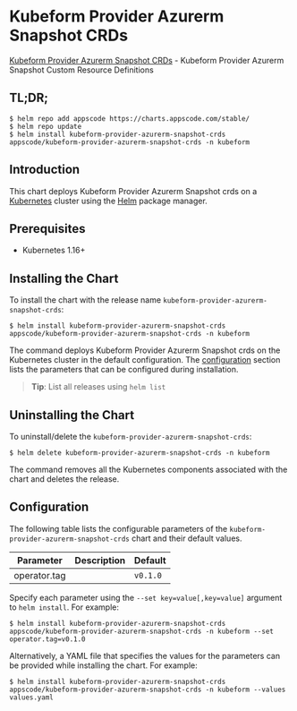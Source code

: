 # Kubeform Provider Azurerm Snapshot CRDs

[Kubeform Provider Azurerm Snapshot CRDs](https://github.com/kubeform) - Kubeform Provider Azurerm Snapshot Custom Resource Definitions

## TL;DR;

```console
$ helm repo add appscode https://charts.appscode.com/stable/
$ helm repo update
$ helm install kubeform-provider-azurerm-snapshot-crds appscode/kubeform-provider-azurerm-snapshot-crds -n kubeform
```

## Introduction

This chart deploys Kubeform Provider Azurerm Snapshot crds on a [Kubernetes](http://kubernetes.io) cluster using the [Helm](https://helm.sh) package manager.

## Prerequisites

- Kubernetes 1.16+

## Installing the Chart

To install the chart with the release name `kubeform-provider-azurerm-snapshot-crds`:

```console
$ helm install kubeform-provider-azurerm-snapshot-crds appscode/kubeform-provider-azurerm-snapshot-crds -n kubeform
```

The command deploys Kubeform Provider Azurerm Snapshot crds on the Kubernetes cluster in the default configuration. The [configuration](#configuration) section lists the parameters that can be configured during installation.

> **Tip**: List all releases using `helm list`

## Uninstalling the Chart

To uninstall/delete the `kubeform-provider-azurerm-snapshot-crds`:

```console
$ helm delete kubeform-provider-azurerm-snapshot-crds -n kubeform
```

The command removes all the Kubernetes components associated with the chart and deletes the release.

## Configuration

The following table lists the configurable parameters of the `kubeform-provider-azurerm-snapshot-crds` chart and their default values.

|  Parameter   | Description | Default  |
|--------------|-------------|----------|
| operator.tag |             | `v0.1.0` |


Specify each parameter using the `--set key=value[,key=value]` argument to `helm install`. For example:

```console
$ helm install kubeform-provider-azurerm-snapshot-crds appscode/kubeform-provider-azurerm-snapshot-crds -n kubeform --set operator.tag=v0.1.0
```

Alternatively, a YAML file that specifies the values for the parameters can be provided while
installing the chart. For example:

```console
$ helm install kubeform-provider-azurerm-snapshot-crds appscode/kubeform-provider-azurerm-snapshot-crds -n kubeform --values values.yaml
```
